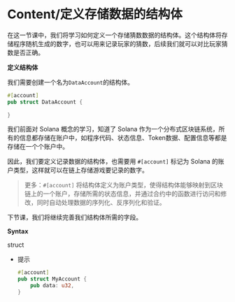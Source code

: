 # Content/**定义**存储数据的**结构体**

在这一节课中，我们将学习如何定义一个存储猜数数据的结构体。这个结构体将存储程序随机生成的数字，也可以用来记录玩家的猜数，后续我们就可以对比玩家猜数是否正确。

**定义结构体**

我们需要创建一个名为`DataAccount`的结构体。

```rust
#[account]
pub struct DataAccount {
    
}
```

我们前面对 Solana 概念的学习，知道了 Solana 作为一个分布式区块链系统，所有的信息都存储在账户中，如程序代码、状态信息、Token数据、配置信息等都是存储在一个个账户中。

因此，我们要定义记录数据的结构体，也需要用 `#[account]` 标记为 Solana 的账户类型，这样就可以在链上存储游戏要记录的数字。

> 更多：`#[account]` 将结构体定义为账户类型，使得结构体能够映射到区块链上的一个账户，存储所需的状态信息，并通过合约中的函数进行访问和修改，同时自动处理数据的序列化、反序列化和验证。
> 

下节课，我们将继续完善我们结构体所需的字段。

**Syntax**

struct

- 提示
    
    ```rust
    #[account]
    pub struct MyAccount {
        pub data: u32,
    }
    ```